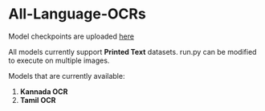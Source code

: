 # All-Language-OCRs
Model checkpoints are uploaded [here](https://csciitd-my.sharepoint.com/:f:/g/personal/agarai_cstaff_iitd_ac_in/EpB6Cr98expDnB78qsdb4WEBTF1-MzKDqZvc-ARkaug9Wg?e=ADBnhb)

All models currently support **Printed Text** datasets. run.py can be modified to execute on multiple images.

Models that are currently available:
1. **Kannada OCR**</br>
2. **Tamil OCR**</br>
      

